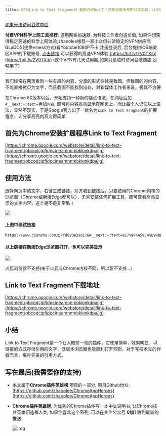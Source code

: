 ```yaml
---
title: 075《Link to Text Fragment》 截图已经Out了！这款谷歌发布的分享工具，让3万新媒体人直呼绝活儿…
---
```




[如果无法访问谷歌商店](https://www.v2fy.com/p/readme-chromeappheroes/#cn:~:text=%E4%BB%98%E8%B4%B9VPN%E7%A7%91%E5%AD%A6%E4%B8%8A%E7%BD%91%E5%B7%A5%E5%85%B7%E6%8E%A8%E8%8D%90)

**付费VPN科学上网工具推荐**:  通用网络加速器, 为科技工作者创造价值, 如果你想获得稳定高速的科学上网体验,zhaoolee推荐一家小众但非常稳定的VPN供应商GLaDOS(提供vmess方式)看Youtube1080P不卡,注册登录后, 后台提供iOS端美区APP的下载账号, [点击链接](https://glados.work/landing/OFQTF-AA9NU-I0JVK-11AY8) 可以获得的高速VPN体验,[https://bit.ly/2V0TXib](https://bit.ly/2V0TXib)   (这个VPN有几天试用期,如果只是临时访问谷歌商店,足够用了)



---





我们经常在网页看到一些有趣的内容，分享的形式往往是截图，但截图的的内容，不能直接拷贝为文字，而且截图不能找到出处，对新媒体工作者来说，极其不方便

在Chrome 80版本以后，开始支持一种新的锚点语法，在网址后加`#__next:~:text=`再加`内容`, 即可将内容高亮显示在网页上，而让每个人记住以上语法，显然不现实，于是Google官方出了一款名为`Link to Text Fragment`的扩展程序，让分享高亮内容变得简单

## 首先为Chrome安装扩展程序Link to Text Fragment

[https://chrome.google.com/webstore/detail/link-to-text-fragment/pbcodcjpfjdpcineamnnmbkkmkdpajjg](https://chrome.google.com/webstore/detail/link-to-text-fragment/pbcodcjpfjdpcineamnnmbkkmkdpajjg)

## 使用方法

选择网页中的文字，右键生成链接，对方收到链接后，只要使用的Chrome内核的浏览器（Chrome或新版Edge都可以），无需安装任何扩展工具，即可查看高亮显示的文字内容，这个是不是非常酷！

![](https://www.v2fy.com/asset/0i/ChromeAppHeroes/page/075-link-to-text-fragment.assets/strip.gif)

#### 上图中测试链接

```
https://www.jianshu.com/p/fd6908396176#__next:~:text=%E7%9F%A5%E4%B9%8E%E7%9B%90%E9%80%89%E4%BC%9A%E5%91%98%E7%9A%84%E5%A5%97%E8%B7%AF%EF%BC%8C%E4%B8%80%E8%88%AC%E6%98%AF%E5%9C%A8%E6%9F%90%E4%B8%AA%E9%AB%98%E5%85%B3%E6%B3%A8%E5%BA%A6%E9%97%AE%E9%A2%98%E9%87%8C%EF%BC%8C%E5%8A%A0%E4%B8%80%E4%BA%9B%E6%9C%89%E6%84%8F%E6%80%9D%E7%9A%84%E5%B0%8F%E8%AF%B4%E4%BD%93%E5%9B%9E%E7%AD%94%EF%BC%8C%E5%BD%93%E4%BD%A0%E8%AF%BB%E5%88%B0%E4%B8%80%E5%8D%8A%E6%97%B6%EF%BC%8C%E6%95%85%E4%BA%8B%E6%88%9B%E7%84%B6%E8%80%8C%E6%AD%A2%EF%BC%8C%E6%AC%B2%E7%9F%A5%E5%90%8E%E4%BA%8B%E5%A6%82%E4%BD%95%EF%BC%8C%E8%AF%B7%E5%BC%80%E9%80%9A%E4%BC%9A%E5%91%98%E5%90%8E%E8%A7%82%E7%9C%8B%EF%BC%8C%E5%A5%BD%E5%A5%87%E5%BF%83%E4%B8%8D%E6%AD%A2%E8%83%BD%E5%AE%B3%E6%AD%BB%E8%96%9B%E5%AE%9A%E8%B0%94%E7%9A%84%E7%8C%AB%EF%BC%8C%E8%BF%98%E8%83%BD%E6%8E%8F%E7%A9%BA%E4%BD%A0%E7%9A%84%E9%92%B1%E8%A2%8B%EF%BC%8C%E5%A6%82%E6%9E%9C%E4%BD%A0%E8%83%BD%E7%94%A8%E8%B4%AB%E7%A9%B7%E6%AD%A2%E4%BD%8F%E8%87%AA%E5%B7%B1%E5%85%85%E4%BC%9A%E5%91%98%E7%9A%84%E6%AC%B2%E6%9C%9B%EF%BC%8C%E4%BD%A0%E5%8F%AF%E4%BB%A5%E9%BB%98%E9%BB%98%E5%91%8A%E8%AF%89%E8%87%AA%E5%B7%B1%EF%BC%8C%E6%88%91%E6%98%AF%E6%9D%A5%E9%80%9BB%E4%B9%8E%EF%BC%8C%E7%9C%8B%E5%88%AB%E4%BA%BA%E8%A3%8513%E7%9A%84%EF%BC%8C%E4%B8%8D%E6%98%AF%E6%9D%A5%E8%AF%BB%E5%B0%8F%E8%AF%B4%E7%9A%84%EF%BC%8C%E7%8E%B0%E5%9C%A8%E7%9C%8B%E4%B8%AA%E5%B0%8F%E8%AF%B4%E9%83%BD%E9%9C%80%E8%A6%81%E4%BB%98%E8%B4%B9%E4%BA%86%EF%BC%8C%E6%97%A9%E7%9F%A5%E9%81%93%E4%BA%BA%E7%94%9F%E8%BF%99%E4%B9%88%E8%89%B0%E9%9A%BE%EF%BC%8C%E6%88%91%E5%BA%94%E8%AF%A5%E4%BB%8E%E5%B9%BC%E5%84%BF%E5%9B%AD%E5%B0%B1%E5%BC%80%E5%A7%8B%E5%AD%98%E9%92%B1
```

#### 以上链接在新版Edge浏览器打开，也可以完美显示

![](https://www.v2fy.com/asset/0i/ChromeAppHeroes/page/075-link-to-text-fragment.assets/1240.png)

火狐浏览器不支持(由于火狐与Chrome内核不同，所以暂不支持...)




## Link to Text Fragment下载地址

[https://chrome.google.com/webstore/detail/link-to-text-fragment/pbcodcjpfjdpcineamnnmbkkmkdpajjg](https://chrome.google.com/webstore/detail/link-to-text-fragment/pbcodcjpfjdpcineamnnmbkkmkdpajjg)


## 小结

Link to Text Fragment是一个让人眼前一亮的插件，它使用简单，效果明显，以链接的方式存储引用的文字，低版本浏览器也能顺利打开网页，对于写技术文的作者而言，堪称完美的引用方式。

## 写在最后(我需要你的支持)

- 本文属于**Chrome插件英雄榜** 项目的一部分, 项目Github地址: [https://github.com/zhaoolee/ChromeAppHeroes](https://github.com/zhaoolee/ChromeAppHeroes)

- **Chrome插件英雄榜**, 为优秀的Chrome插件写一本中文说明书, 让Chrome插件英雄们造福人类, 如果你喜欢这个系列, 可以在关注公众号 **0加1** 收到最新的推送

  ![img](https://www.v2fy.com/asset/0i/ChromeAppHeroes/page/072_one_note_web_clipper.assets/jikemiji.png)
